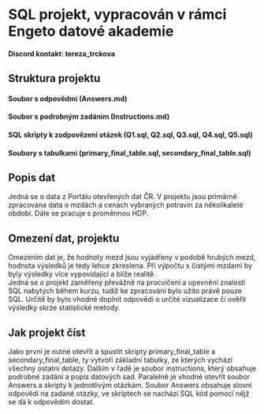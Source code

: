 # SQL projekt, vypracován v rámci Engeto datové akademie 
#### Discord kontakt: tereza_trckova
## Struktura projektu
#### Soubor s odpovědmi (Answers.md) 
#### Soubor s podrobným zadáním (Instructions.md)
#### SQL skripty k zodpovězení otázek (Q1.sql, Q2.sql, Q3.sql, Q4.sql, Q5.sql) 
#### Soubory s tabulkami (primary_final_table.sql, secondary_final_table.sql)
## Popis dat 
Jedná se o data z Portálu otevřených dat ČR. 
V projektu jsou primárně zpracována data o mzdách a cenách vybraných potravin za několikaleté období. Dále se pracuje s proměnnou HDP. 
## Omezení dat, projektu
Omezením dat je, že hodnoty mezd jsou vyjádřeny v podobě hrubých mezd, hodnota výsledků je tedy lehce zkreslena. Při výpočtu s čistými mzdami by byly výsledky více vypovídající a blíže realitě.  
Jedná se o projekt zaměřený převážně na procvičení a upevnění znalostí SQL nabytých během kurzu, tudíž ke zpracování bylo užito právě pouze SQL. Určitě by bylo vhodné doplnit odpovědi o určité vizualizace či ověřit výsledky skrze statistické metody.  
## Jak projekt číst
Jako první je nutné otevřít a spustit skripty primary_final_table a secondary_final_table, ty vytvoří základní tabulky, ze kterých vychází všechny ostatní dotazy. Dalším v řadě je soubor instructions, který obsahuje podrobné zadání a popis datových sad. Paralelně je vhodné otevřít soubor Answers a skripty k jednotlivým otázkám. Soubor Answers obsahuje slovní odpovědí na zadané otázky, ve skriptech se nachází SQL kód pomocí nějž se dá k odpovědím dostat. 

